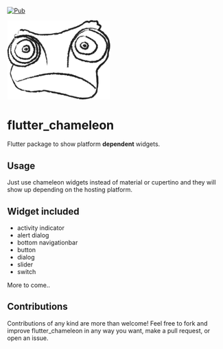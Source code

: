 [![Pub](https://img.shields.io/badge/Pub-0.1.3-orange.svg)](https://pub.dartlang.org/packages/flutter_chameleon)

<img src="https://github.com/Salvatore-Giordano/flutter_chameleon/blob/master/logo.png" width="240"/>

# flutter_chameleon

Flutter package to show platform **dependent** widgets.

## Usage

Just use chameleon widgets instead of material or cupertino and they will show up depending on the hosting platform.

## Widget included

* activity indicator
* alert dialog
* bottom navigationbar
* button
* dialog
* slider
* switch

More to come..

## Contributions

Contributions of any kind are more than welcome! Feel free to fork and improve flutter_chameleon in any way you want, make a pull request, or open an issue.
